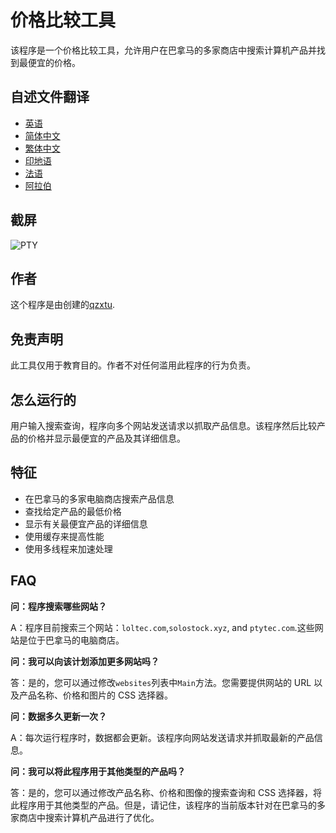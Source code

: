 # 价格比较工具

该程序是一个价格比较工具，允许用户在巴拿马的多家商店中搜索计算机产品并找到最便宜的价格。

## 自述文件翻译

-   [英语](README.md)
-   [简体中文](README.zh-CN.md)
-   [繁体中文](README.zh-TW.md)
-   [印地语](README.hi.md)
-   [法语](README.fr.md)
-   [阿拉伯](README.ar.md)

## 截屏

![PTY](https://cdn.discordapp.com/attachments/1008195045960204348/1104240493560348793/PTY.png)

## 作者

这个程序是由创建的[qzxtu](https://github.com/qzxtu).

## 免责声明

此工具仅用于教育目的。作者不对任何滥用此程序的行为负责。

## 怎么运行的

用户输入搜索查询，程序向多个网站发送请求以抓取产品信息。该程序然后比较产品的价格并显示最便宜的产品及其详细信息。

## 特征

-   在巴拿马的多家电脑商店搜索产品信息
-   查找给定产品的最低价格
-   显示有关最便宜产品的详细信息
-   使用缓存来提高性能
-   使用多线程来加速处理

## FAQ

**问：程序搜索哪些网站？**

A：程序目前搜索三个网站：`loltec.com`,`solostock.xyz`, and `ptytec.com`.这些网站是位于巴拿马的电脑商店。

**问：我可以向该计划添加更多网站吗？**

答：是的，您可以通过修改`websites`列表中`Main`方法。您需要提供网站的 URL 以及产品名称、价格和图片的 CSS 选择器。

**问：数据多久更新一次？**

A：每次运行程序时，数据都会更新。该程序向网站发送请求并抓取最新的产品信息。

**问：我可以将此程序用于其他类型的产品吗？**

答：是的，您可以通过修改产品名称、价格和图像的搜索查询和 CSS 选择器，将此程序用于其他类型的产品。但是，请记住，该程序的当前版本针对在巴拿马的多家商店中搜索计算机产品进行了优化。
